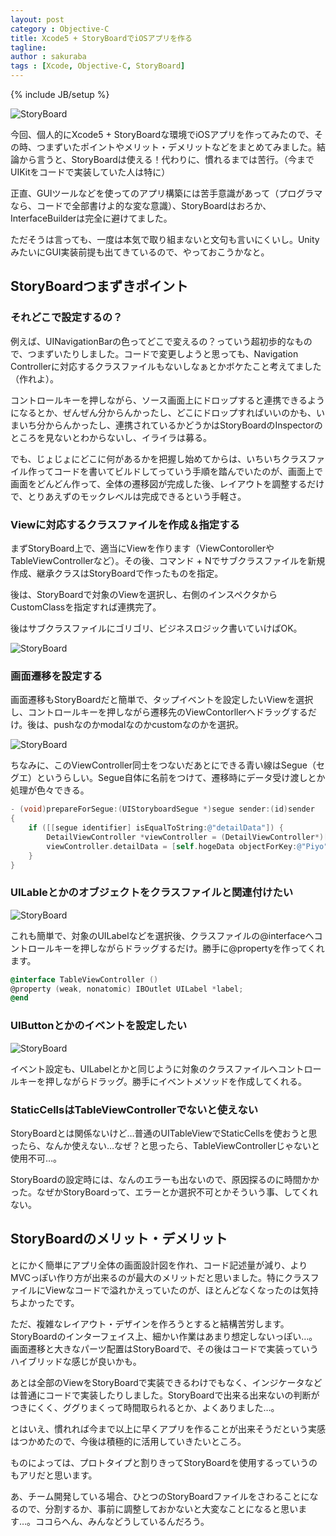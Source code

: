 ```yaml
---
layout: post
category : Objective-C 
title: Xcode5 + StoryBoardでiOSアプリを作る
tagline: 
author : sakuraba
tags : [Xcode, Objective-C, StoryBoard]
---
```

{% include JB/setup %}

![StoryBoard](/assets/img/2014-02-09-xcode1.jpg)

今回、個人的にXcode5 + StoryBoardな環境でiOSアプリを作ってみたので、その時、つまずいたポイントやメリット・デメリットなどをまとめてみました。結論から言うと、StoryBoardは使える！代わりに、慣れるまでは苦行。（今までUIKitをコードで実装していた人は特に）

正直、GUIツールなどを使ってのアプリ構築には苦手意識があって（プログラマなら、コードで全部書けよ的な変な意識）、StoryBoardはおろか、InterfaceBuilderは完全に避けてました。

ただそうは言っても、一度は本気で取り組まないと文句も言いにくいし。UnityみたいにGUI実装前提も出てきているので、やっておこうかなと。

## StoryBoardつまずきポイント

### それどこで設定するの？

例えば、UINavigationBarの色ってどこで変えるの？っていう超初歩的なもので、つまずいたりしました。コードで変更しようと思っても、Navigation Controllerに対応するクラスファイルもないしなぁとかボケたこと考えてました（作れよ）。

コントロールキーを押しながら、ソース画面上にドロップすると連携できるようになるとか、ぜんぜん分からんかったし、どこにドロップすればいいのかも、いまいち分からんかったし、連携されているかどうかはStoryBoardのInspectorのところを見ないとわからないし、イライラは募る。

でも、じょじょにどこに何があるかを把握し始めてからは、いちいちクラスファイル作ってコードを書いてビルドしてっていう手順を踏んでいたのが、画面上で画面をどんどん作って、全体の遷移図が完成した後、レイアウトを調整するだけで、とりあえずのモックレベルは完成できるという手軽さ。

### Viewに対応するクラスファイルを作成＆指定する

まずStoryBoard上で、適当にViewを作ります（ViewContorollerやTableViewControllerなど）。その後、コマンド + Nでサブクラスファイルを新規作成、継承クラスはStoryBoardで作ったものを指定。

後は、StoryBoardで対象のViewを選択し、右側のインスペクタからCustomClassを指定すれば連携完了。

後はサブクラスファイルにゴリゴリ、ビジネスロジック書いていけばOK。

![StoryBoard](/assets/img/2014-02-09-xcode2.png)

### 画面遷移を設定する

画面遷移もStoryBoardだと簡単で、タップイベントを設定したいViewを選択し、コントロールキーを押しながら遷移先のViewContorllerへドラッグするだけ。後は、pushなのかmodalなのかcustomなのかを選択。

![StoryBoard](/assets/img/2014-02-09-xcode3.png)

ちなみに、このViewController同士をつないだあとにできる青い線はSegue（セグエ）というらしい。Segue自体に名前をつけて、遷移時にデータ受け渡しとか処理が色々できる。

```objective-c
- (void)prepareForSegue:(UIStoryboardSegue *)segue sender:(id)sender
{
    if ([[segue identifier] isEqualToString:@"detailData"]) {
        DetailViewController *viewController = (DetailViewController*)[segue destinationViewController];
        viewController.detailData = [self.hogeData objectForKey:@"Piyo"];
    }
}
```

### UILableとかのオブジェクトをクラスファイルと関連付けたい

![StoryBoard](/assets/img/2014-02-09-xcode4.png)

これも簡単で、対象のUILabelなどを選択後、クラスファイルの@interfaceへコントロールキーを押しながらドラッグするだけ。勝手に@propertyを作ってくれます。

```objective-c
@interface TableViewController ()
@property (weak, nonatomic) IBOutlet UILabel *label;
@end
```

### UIButtonとかのイベントを設定したい

![StoryBoard](/assets/img/2014-02-09-xcode5.png)

イベント設定も、UILabelとかと同じように対象のクラスファイルへコントロールキーを押しながらドラッグ。勝手にイベントメソッドを作成してくれる。

### StaticCellsはTableViewControllerでないと使えない

StoryBoardとは関係ないけど…普通のUITableViewでStaticCellsを使おうと思ったら、なんか使えない…なぜ？と思ったら、TableViewControllerじゃないと使用不可…。

StoryBoardの設定時には、なんのエラーも出ないので、原因探るのに時間かかった。なぜかStoryBoardって、エラーとか選択不可とかそういう事、してくれない。

## StoryBoardのメリット・デメリット

とにかく簡単にアプリ全体の画面設計図を作れ、コード記述量が減り、よりMVCっぽい作り方が出来るのが最大のメリットだと思いました。特にクラスファイルにViewなコードで溢れかえっていたのが、ほとんどなくなったのは気持ちよかったです。

ただ、複雑なレイアウト・デザインを作ろうとすると結構苦労します。StoryBoardのインターフェイス上、細かい作業はあまり想定しないっぽい…。画面遷移と大きなパーツ配置はStoryBoardで、その後はコードで実装っていうハイブリッドな感じが良いかも。

あとは全部のViewをStoryBoardで実装できるわけでもなく、インジケータなどは普通にコードで実装したりしました。StoryBoardで出来る出来ないの判断がつきにくく、ググりまくって時間取られるとか、よくありました…。

とはいえ、慣れれば今まで以上に早くアプリを作ることが出来そうだという実感はつかめたので、今後は積極的に活用していきたいところ。

ものによっては、プロトタイプと割りきってStoryBoardを使用するっていうのもアリだと思います。

あ、チーム開発している場合、ひとつのStoryBoardファイルをさわることになるので、分割するか、事前に調整しておかないと大変なことになると思います…。ココらへん、みんなどうしているんだろう。


